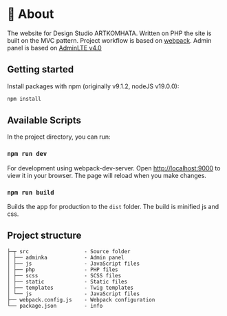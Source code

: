# 🧐 About

The website for Design Studio ARTKOMHATA. Written on PHP the site is built on the MVC pattern. Project workflow is based on [webpack](https://webpack.js.org/).
Admin panel is based on [AdminLTE v4.0](https://adminlte.io/AdminLTE)  

## Getting started

Install packages with npm (originally v9.1.2, nodeJS v19.0.0):

```sh
npm install
```

## Available Scripts

In the project directory, you can run:

### `npm run dev`

For development using webpack-dev-server. Open [http://localhost:9000](http://localhost:9000) to view it in your browser.
The page will reload when you make changes.

### `npm run build`

Builds the app for production to the `dist` folder. The build is minified js and css.


## Project structure


```text
├─┬ src                  - Source folder
│ ├── adminka            - Admin panel
│ ├── js                 - JavaScript files
│ ├── php                - PHP files
│ ├── scss               - SСSS files
│ ├── static             - Static files
│ ├── templates          - Twig templates
│ └── js                 - JavaScript files
├── webpack.config.js    - Webpack configuration
└── package.json         - info
```

